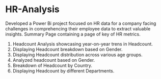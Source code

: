 # HR-Analysis
Developed a Power Bi project focused on HR data for a company facing challenges in comprehencing their employee data to extract valuable insights.
Summary Page containing a page of key of HR metrics.
1. Headcount Analysis showcasing year-on-year trens in Headcount.
2. Displaying Headcount breakdown based on Gender.
3. Displaying Headcount distribution across various age groups.
4. Analyzed headcount based on Gender.
5. Breakdown of Headcount by Country.
6. Displaying Headcount by different Departments.
